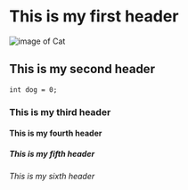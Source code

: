 # This is my first header
![image of Cat](https://media.npr.org/assets/img/2021/08/11/gettyimages-1279899488_wide-f3860ceb0ef19643c335cb34df3fa1de166e2761-s1200-c85.webp)
## This is my second header
```
int dog = 0;
```
### This is my third header
#### This is my fourth header
##### This is my fifth header
###### This is my sixth header

